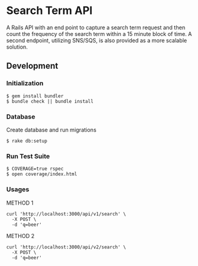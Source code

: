 # Search Term API

A Rails API with an end point to capture a search term request and then count the frequency of the search term
within a 15 minute block of time. A second endpoint, utilizing SNS/SQS, is also provided as a more scalable solution.

## Development

### Initialization

```shell
$ gem install bundler
$ bundle check || bundle install
```

### Database

Create database and run migrations

```shell
$ rake db:setup
```

### Run Test Suite

```shell
$ COVERAGE=true rspec
$ open coverage/index.html
```

### Usages

METHOD 1

```
curl 'http://localhost:3000/api/v1/search' \
  -X POST \
  -d 'q=beer'
```

METHOD 2

```
curl 'http://localhost:3000/api/v2/search' \
  -X POST \
  -d 'q=beer'
```
